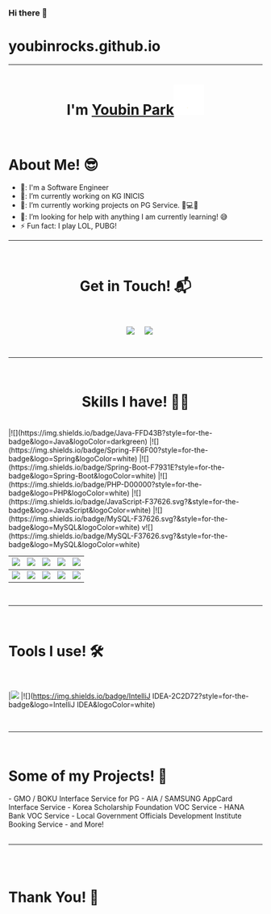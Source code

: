 ### Hi there 👋

<!--
**youbinrocks/youbinrocks** is a ✨ _special_ ✨ repository because its `README.md` (this file) appears on your GitHub profile.

Here are some ideas to get you started:

- 🔭 I’m currently working on ...
- 🌱 I’m currently learning ...
- 👯 I’m looking to collaborate on ...
- 🤔 I’m looking for help with ...
- 💬 Ask me about ...
- 📫 How to reach me: ...
- 😄 Pronouns: ...
- ⚡ Fun fact: ...
-->



# youbinrocks.github.io
<!--
<p align="center">
  <img src="https://miro.medium.com/max/2048/1*OohqW5DGh9CQS4hLY5FXzA.png" height="230"/>
</p>
-->
<hr>
<h1 align="center">I'm <a href="https://github.com/youbinrocks">Youbin Park<a><img src="https://github.com/Kathryn-Jie/Kathryn-Jie/blob/main/wave.gif" width="60px"/></h1>
<Br>
<h1>About Me! 😎</h1>

- 🏫: I'm a Software Engineer
- 🔭: I’m currently working on KG INICIS
- 🌱: I’m currently working projects on PG Service. 🧠💻🤖
- 🤔: I’m looking for help with anything I am currently learning! 😅
- ⚡  Fun fact: I play LOL, PUBG!

<hr>
<Br>
<h1 align="center">Get in Touch! 📬</h1>
<Br>
<p align="center">
</a> &nbsp;&nbsp;&nbsp;  <a href="mailto:youbinrocks1@gmail.com" target="blank">
<img align="center" src="https://img.shields.io/badge/youbinrocks1@gmail.com-D14836?style=for-the-badge&logo=gmail&logoColor=white" /></a>    &nbsp;&nbsp;&nbsp;       <a href="https://www.github.com/youbinrocks target="blank">
  <img align="center" src="https://img.shields.io/badge/youbinrocks-100000?style=for-the-badge&logo=github&logoColor=white" /></a>
</p>

<Br>
<hr>
<Br>
<h1 align="center">Skills I have! 🤸‍♂</h1>
<Br>
|![](https://img.shields.io/badge/Java-FFD43B?style=for-the-badge&logo=Java&logoColor=darkgreen)  
|![](https://img.shields.io/badge/Spring-FF6F00?style=for-the-badge&logo=Spring&logoColor=white) 
|![](https://img.shields.io/badge/Spring-Boot-F7931E?style=for-the-badge&logo=Spring-Boot&logoColor=white)
|![](https://img.shields.io/badge/PHP-D00000?style=for-the-badge&logo=PHP&logoColor=white)
|![](https://img.shields.io/badge/JavaScript-F37626.svg?&style=for-the-badge&logo=JavaScript&logoColor=white)
|![](https://img.shields.io/badge/MySQL-F37626.svg?&style=for-the-badge&logo=MySQL&logoColor=white)
v![](https://img.shields.io/badge/MySQL-F37626.svg?&style=for-the-badge&logo=MySQL&logoColor=white)


|![](https://img.shields.io/badge/Machine%20Learning-brightgreen?style=for-the-badge)|![](https://img.shields.io/badge/ML-Supervized%20Learning-brightgreen?style=for-the-badge)|![](https://img.shields.io/badge/ML-Unsupervized%20Learning-brightgreen?style=for-the-badge)|![](https://img.shields.io/badge/Web%20Scraping-red?style=for-the-badge)|![](https://img.shields.io/badge/Dashboards-red?style=for-the-badge)|
|---|---|---|---|---|
|![](https://img.shields.io/badge/Data%20Science-blue?style=for-the-badge)|![](https://img.shields.io/badge/DS-Data%20Cleaning-blue?style=for-the-badge)|![](https://img.shields.io/badge/DS-Data%20Analysis-blue?style=for-the-badge)|![](https://img.shields.io/badge/DS-Data%20Visualization-blue?style=for-the-badge)|![](https://img.shields.io/badge/And%20More!-yellow?style=for-the-badge)|
  
  
<Br>
<hr>
<Br>
<h1>Tools I use! 🛠️</h1>
<Br>
  
|![](https://img.shields.io/badge/eclipse-342B029.svg?&style=for-the-badge&logo=eclipse-ide&logoColor=white)
|![](https://img.shields.io/badge/IntelliJ IDEA-2C2D72?style=for-the-badge&logo=IntelliJ IDEA&logoColor=white)

<Br>
<hr>
<Br>
<h1>Some of my Projects! 🎨</h1>
  - GMO / BOKU Interface Service for PG
  - AIA / SAMSUNG AppCard Interface Service
  - Korea Scholarship Foundation VOC Service
  - HANA Bank VOC Service
  - Local Government Officials Development Institute Booking Service
  - and More!
<Br>


<Br>
<hr>
<Br>

<Br>
<h1>Thank You! 🤵 </h1>
<Br>
